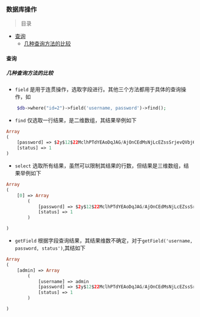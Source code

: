 ### 数据库操作

> 目录
* [查询](#查询)
    * [几种查询方法的比较](几种查询方法的比较)

#### 查询

##### 几种查询方法的比较

* `field` 是用于连贯操作，选取字段进行。其他三个方法都用于具体的查询操作，如
```php
    $db->where("id=2")->field('username, password')->find();
```

* `find` 仅选取一行结果，是二维数组，其结果举例如下

```php
Array
(
    [password] => $2y$12$22MclhPTdYEAoDqJAG/AjOnCEdMsNjLcEZssSrjevQVbj6TAzNjxi
    [status] => 1
)
```



* `select` 选取所有结果，虽然可以限制其结果的行数，但结果是三维数组，结果举例如下

```php
Array
(
    [0] => Array
        (
            [password] => $2y$12$22MclhPTdYEAoDqJAG/AjOnCEdMsNjLcEZssSrjevQVbj6TAzNjxi
            [status] => 1
        )

)
```



* `getField` 根据字段查询结果，其结果维数不确定，对于`getField('username, password, status')`,其结如下

```php
Array
(
    [admin] => Array
        (
            [username] => admin
            [password] => $2y$12$22MclhPTdYEAoDqJAG/AjOnCEdMsNjLcEZssSrjevQVbj6TAzNjxi
            [status] => 1
        )

)
```


















